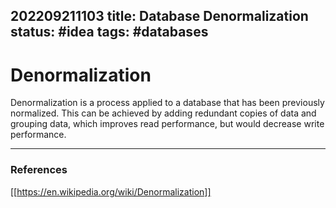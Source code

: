 202209211103
title: Database Denormalization
status: #idea
tags: #databases
---

# Denormalization

Denormalization is a process applied to a database that has been previously normalized. This can be achieved by adding redundant copies of data and grouping data, which improves read performance, but would decrease write performance.

---
### References

[[https://en.wikipedia.org/wiki/Denormalization]]
